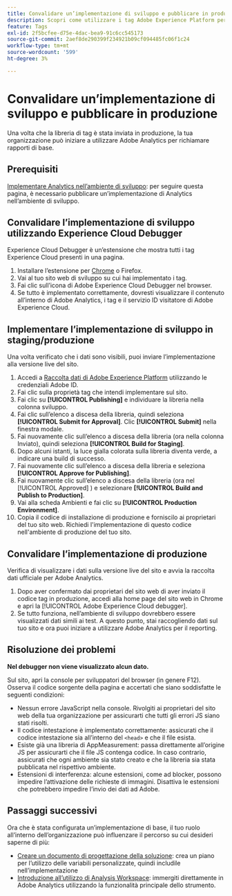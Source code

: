 ```yaml
---
title: Convalidare un’implementazione di sviluppo e pubblicare in produzione
description: Scopri come utilizzare i tag Adobe Experience Platform per distribuire Adobe Analytics nell’ambiente di produzione.
feature: Tags
exl-id: 2f5bcfee-d75e-4dac-bea9-91c6cc545173
source-git-commit: 2aef8de290399f234921b09cf094485fc06f1c24
workflow-type: tm+mt
source-wordcount: '599'
ht-degree: 3%

---
```


# Convalidare un’implementazione di sviluppo e pubblicare in produzione

Una volta che la libreria di tag è stata inviata in produzione, la tua organizzazione può iniziare a utilizzare Adobe Analytics per richiamare rapporti di base.

## Prerequisiti

[Implementare Analytics nell’ambiente di sviluppo](deploy-dev.md): per seguire questa pagina, è necessario pubblicare un’implementazione di Analytics nell’ambiente di sviluppo.

## Convalidare l’implementazione di sviluppo utilizzando Experience Cloud Debugger

Experience Cloud Debugger è un’estensione che mostra tutti i tag Experience Cloud presenti in una pagina.

1. Installare l’estensione per [Chrome](https://chrome.google.com/webstore/detail/adobe-experience-platform/bfnnokhpnncpkdmbokanobigaccjkpob) o Firefox.
2. Vai al tuo sito web di sviluppo su cui hai implementato i tag.
3. Fai clic sull’icona di Adobe Experience Cloud Debugger nel browser.
4. Se tutto è implementato correttamente, dovresti visualizzare il contenuto all’interno di Adobe Analytics, i tag e il servizio ID visitatore di Adobe Experience Cloud.

## Implementare l’implementazione di sviluppo in staging/produzione

Una volta verificato che i dati sono visibili, puoi inviare l’implementazione alla versione live del sito.

1. Accedi a [Raccolta dati di Adobe Experience Platform](https://experience.adobe.com/data-collection) utilizzando le credenziali Adobe ID.
1. Fai clic sulla proprietà tag che intendi implementare sul sito.
1. Fai clic su **[!UICONTROL Publishing]** e individuare la libreria nella colonna sviluppo.
1. Fai clic sull’elenco a discesa della libreria, quindi seleziona **[!UICONTROL Submit for Approval]**. Clic **[!UICONTROL Submit]** nella finestra modale.
1. Fai nuovamente clic sull’elenco a discesa della libreria (ora nella colonna Inviato), quindi seleziona **[!UICONTROL Build for Staging]**.
1. Dopo alcuni istanti, la luce gialla colorata sulla libreria diventa verde, a indicare una build di successo.
1. Fai nuovamente clic sull’elenco a discesa della libreria e seleziona **[!UICONTROL Approve for Publishing]**.
1. Fai nuovamente clic sull’elenco a discesa della libreria (ora nel [!UICONTROL Approved] ) e selezionare **[!UICONTROL Build and Publish to Production]**.
1. Vai alla scheda Ambienti e fai clic su **[!UICONTROL Production Environment]**.
1. Copia il codice di installazione di produzione e forniscilo ai proprietari del tuo sito web. Richiedi l&#39;implementazione di questo codice nell&#39;ambiente di produzione del tuo sito.

## Convalidare l’implementazione di produzione

Verifica di visualizzare i dati sulla versione live del sito e avvia la raccolta dati ufficiale per Adobe Analytics.

1. Dopo aver confermato dai proprietari del sito web di aver inviato il codice tag in produzione, accedi alla home page del sito web in Chrome e apri la [!UICONTROL Adobe Experience Cloud debugger].
2. Se tutto funziona, nell’ambiente di sviluppo dovrebbero essere visualizzati dati simili ai test. A questo punto, stai raccogliendo dati sul tuo sito e ora puoi iniziare a utilizzare Adobe Analytics per il reporting.

## Risoluzione dei problemi

**Nel debugger non viene visualizzato alcun dato.**

Sul sito, apri la console per sviluppatori del browser (in genere F12). Osserva il codice sorgente della pagina e accertati che siano soddisfatte le seguenti condizioni:

* Nessun errore JavaScript nella console. Rivolgiti ai proprietari del sito web della tua organizzazione per assicurarti che tutti gli errori JS siano stati risolti.
* Il codice intestazione è implementato correttamente: assicurati che il codice intestazione sia all’interno del `<head>` e che il file esista.
* Esiste già una libreria di AppMeasurement: passa direttamente all’origine JS per assicurarti che il file JS contenga codice. In caso contrario, assicurati che ogni ambiente sia stato creato e che la libreria sia stata pubblicata nel rispettivo ambiente.
* Estensioni di interferenza: alcune estensioni, come ad blocker, possono impedire l’attivazione delle richieste di immagini. Disattiva le estensioni che potrebbero impedire l’invio dei dati ad Adobe.

## Passaggi successivi

Ora che è stata configurata un’implementazione di base, il tuo ruolo all’interno dell’organizzazione può influenzare il percorso su cui desideri saperne di più:

* [Creare un documento di progettazione della soluzione](../prepare/solution-design.md): crea un piano per l’utilizzo delle variabili personalizzate, quindi includile nell’implementazione
* [Introduzione all’utilizzo di Analysis Workspace](/help/analyze/analysis-workspace/home.md): immergiti direttamente in Adobe Analytics utilizzando la funzionalità principale dello strumento.
